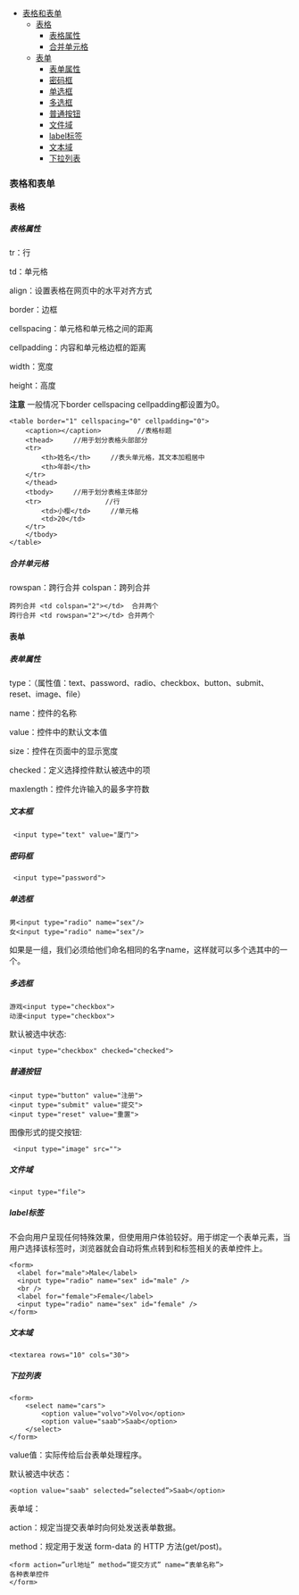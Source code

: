 - [表格和表单](#表格和表单)
	- [表格](#表格)
		- [表格属性](#表格属性)
		- [合并单元格](#合并单元格)
	- [表单](#表单)
		- [表单属性](#表单属性)
		- [密码框](#密码框)
		- [单选框 ](#单选框 )
		- [多选框](#多选框)
		- [普通按钮](#普通按钮)
		- [文件域](#文件域)
		- [label标签](#label标签)
		- [文本域](#文本域)
		- [下拉列表](#下拉列表)

### 表格和表单
#### 表格
##### 表格属性
tr：行

td：单元格

align：设置表格在网页中的水平对齐方式

border：边框            

cellspacing：单元格和单元格之间的距离

cellpadding：内容和单元格边框的距离

width：宽度

height：高度

**注意**
一般情况下border cellspacing cellpadding都设置为0。
```
<table border="1" cellspacing="0" cellpadding="0">
	<caption></caption>     	//表格标题	
	<thead>		//用于划分表格头部部分
	<tr>
		<th>姓名</th>		//表头单元格，其文本加粗居中
		<th>年龄</th>
	</tr>
	</thead>
	<tbody>		//用于划分表格主体部分
	<tr>				//行
		<td>小樱</td>		//单元格
		<td>20</td>
	</tr>
	</tbody>
</table>
```
##### 合并单元格
rowspan：跨行合并
colspan：跨列合并
```
跨列合并 <td colspan="2"></td>  合并两个
跨行合并 <td rowspan="2"></td> 合并两个
```
#### 表单
##### 表单属性
type：（属性值：text、password、radio、checkbox、button、submit、reset、image、file）

name：控件的名称

value：控件中的默认文本值

size：控件在页面中的显示宽度

checked：定义选择控件默认被选中的项

maxlength：控件允许输入的最多字符数
##### 文本框
```
 <input type="text" value="厦门">
```
##### 密码框
```
 <input type="password">
```
##### 单选框 
```
男<input type="radio" name="sex"/>
女<input type="radio" name="sex"/>
```
如果是一组，我们必须给他们命名相同的名字name，这样就可以多个选其中的一个。
##### 多选框
```
游戏<input type="checkbox">
动漫<input type="checkbox">
```
默认被选中状态:
```
<input type="checkbox" checked="checked">
```
##### 普通按钮
```
<input type="button" value="注册">
<input type="submit" value="提交">
<input type="reset" value="重置">
```
图像形式的提交按钮:
```
 <input type="image" src="">
```
##### 文件域
```
<input type="file"> 
```
##### label标签
不会向用户呈现任何特殊效果，但使用用户体验较好。用于绑定一个表单元素，当用户选择该标签时，浏览器就会自动将焦点转到和标签相关的表单控件上。
```
<form>
  <label for="male">Male</label>
  <input type="radio" name="sex" id="male" />
  <br />
  <label for="female">Female</label>
  <input type="radio" name="sex" id="female" />
</form>
```
##### 文本域
```
<textarea rows="10" cols="30">
```
##### 下拉列表
```
<form>
	<select name="cars">
		<option value="volvo">Volvo</option>
		<option value="saab">Saab</option>		
	</select>
</form>
```
value值：实际传给后台表单处理程序。

默认被选中状态：
```
<option value="saab" selected=”selected”>Saab</option>
```
表单域：

action：规定当提交表单时向何处发送表单数据。

method：规定用于发送 form-data 的 HTTP 方法(get/post)。
```
<form action=”url地址” method=”提交方式” name=“表单名称”>
各种表单控件
</form>
```

